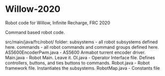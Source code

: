 # Willow-2020
Robot code for Willow, Infinite Recharge, FRC 2020

Command based robot code.

src/main/java/frc/robot/ folder:
subsystems              - all robot subsystems defined here.
commands                - all robot commands and command groups defined here.
AS5600EncoderPwm.java   - AS5600 Armabot turrent encoder driver.
Main.java               - Robot Main.  Leave it.
OI.java                 - Operator Interface file.  Defines controllers, buttons, and ties buttons to commands.
Robot.java              - Robot framework file.  Instantiates the subsystems.
RobotMap.java           - Constants file
